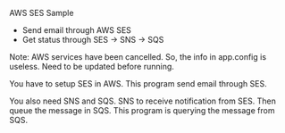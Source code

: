 AWS SES Sample
- Send email through AWS SES
- Get status through SES -> SNS -> SQS

Note:
AWS services have been cancelled. So, the info in app.config is useless. Need to be updated before running.

You have to setup SES in AWS.
This program send email through SES.

You also need SNS and SQS. 
SNS to receive notification from SES.
Then queue the message in SQS.
This program is querying the message from SQS.